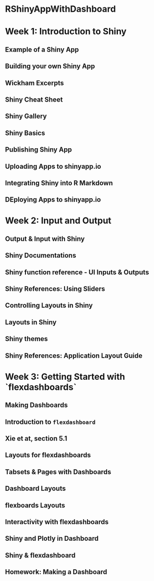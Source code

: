 # RShinyAppWithDashboard

<h1> Week 1: Introduction to Shiny</>

## Example of a Shiny App
## Building your own Shiny App
## Wickham Excerpts
## Shiny Cheat Sheet
## Shiny Gallery
## Shiny Basics
  
## Publishing Shiny App
## Uploading Apps to shinyapp.io


  
  
  
## Integrating Shiny into R Markdown
## DEploying Apps to shinyapp.io

  <h1>Week 2: Input and Output</>
  
## Output & Input with Shiny
  ## Shiny Documentations
  ## Shiny function reference - UI Inputs & Outputs
  ## Shiny References: Using Sliders
  
<h2>Controlling Layouts in Shiny</>
  
  ## Layouts in Shiny
  ## Shiny themes
  ## Shiny References: Application Layout Guide
  
<h1> Week 3: Getting Started with `flexdashboards`</> 

## Making Dashboards
## Introduction to `flexdashboard`
## Xie et at, section 5.1

<h2>Layouts for flexdashboards </>

## Tabsets & Pages with Dashboards
  ## Dashboard Layouts
  ## flexboards Layouts
  
<h2>Interactivity with flexdashboards</>

##  Shiny and Plotly in Dashboard
## Shiny & flexdashboard
## Homework: Making a Dashboard


  
